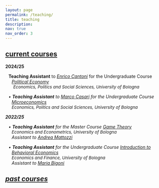```yaml
---
layout: page
permalink: /teaching/
title: teaching
description:
nav: true
nav_order: 3
---
```


<!-- Current Course -->
<div class="projects">
  <a id="current-courses" href="javascript:void(0);" onclick="toggleVisibility('current-courses-content')">
    <h2 class="category"> current courses </h2>
  </a>
</div>

<!-- Show current courses by default -->
<div id="current-courses-content" style="display: block;">
  <p><b>2024/25</b></p>
    
  <p style="padding-left: 20px;"> <span style="margin-left: -10px; color: var(--global-theme-color);"><i class="fa-solid fa-chalkboard-user"></i></span>
    <b>Teaching Assistant</b> to <a href='https://www.unibo.it/sitoweb/enrico.cantoni'><i>Enrico Cantoni</i></a> for the Undergraduate Course <a href='https://www.unibo.it/it/studiare/dottorati-master-specializzazioni-e-altra-formazione/insegnamenti/insegnamento/2024/468855'><i>Political Economy</i></a>
    <br>
  <span style="font-size:10pt;">&nbsp;&nbsp;<i class="fa-solid fa-building-columns" style="color: var(--global-theme-color); margin-left: -10px;">&nbsp; Economics, Politics and Social Sciences, <i> University of Bologna </i></span>
  </p>
  
  <p style="padding-left: 20px;"> <span style="margin-left: -10px; color: var(--global-theme-color);">•</span>
    <b>Teaching Assistant</b> to <a href='https://www.unibo.it/sitoweb/marco.casari'><i>Marco Casari</i></a> for the Undergraduate Course <a href='https://www.unibo.it/it/studiare/dottorati-master-specializzazioni-e-altra-formazione/insegnamenti/insegnamento/2024/502710'><i>Microeconomics</i></a>
    <br>
  <span style="font-size:10pt;">Economics, Politics and Social Sciences, <i> University of Bologna </i></span>
  </p>
  
  <p><b>2022/25</b></p>
  
  <p style="padding-left: 20px;"> <span style="margin-left: -10px; color: var(--global-theme-color);">•</span> <b>Teaching Assistant</b> for the Master Course <a href='https://www.unibo.it/it/studiare/dottorati-master-specializzazioni-e-altra-formazione/insegnamenti/insegnamento/2024/491971'><i>Game Theory</i></a> <br> <span style="font-size:10pt;">Economics and Econometrics, <i> University of Bologna </i></span> <br> Assistant to <a href='https://www.unibo.it/sitoweb/andrea.mattozzi'><i>Andrea Mattozzi</i></a> </p>
  
  <p style="padding-left: 20px;"> <span style="margin-left: -10px; color: var(--global-theme-color);">•</span> <b>Teaching Assistant</b> for the Undergraduate Course <a href='https://www.unibo.it/it/studiare/dottorati-master-specializzazioni-e-altra-formazione/insegnamenti/insegnamento/2024/467276'><i>Introduction to Behavioral Economics</i></a> <br> <span style="font-size:10pt;">Economics and Finance, <i> University of Bologna </i></span> <br> Assistant to <a href='https://www.unibo.it/sitoweb/maria.bigoni'><i>Maria Bigoni</i></a> </p>

</div>
<!-- end -->

<!-- Past Courses -->
<div class="projects">
  <a id="past-courses" href="javascript:void(0);" onclick="toggleVisibility('past-courses-content')">
    <h2 class="category"> past courses </h2>
  </a>
</div>

<!-- Hide past courses by default -->
<div id="past-courses-content" style="display: none;">
  
  <!-- 2022/24 -->
  <p><b>2022/24</b></p>
  
  <p style="padding-left: 20px;"> <span style="margin-left: -10px; color: var(--global-theme-color);">•</span> <b>Teaching Assistant</b> for the Undergraduate Course <a href='https://www.unibo.it/it/studiare/dottorati-master-specializzazioni-e-altra-formazione/insegnamenti/insegnamento/2023/422038'><i>Globalization: Trade, Migrations and Multinationals</i></a> <br> <span style="font-size:10pt;">Economics and Finance, <i> University of Bologna </i></span> <br> Assistant to <a href='https://www.unibo.it/sitoweb/giovanni.prarolo'><i>Giovanni Prarolo</i></a> and <a href='https://www.unibo.it/sitoweb/rohit.ticku'><i>Rohit Ticku</i></a> </p>
  <!-- end -->
  
  <!-- 2021/22 -->
  <p><b>2021/22</b></p>
  
  <p style="padding-left: 20px;"> <span style="margin-left: -10px; color: var(--global-theme-color);">•</span> <b>Teaching Assistant</b> for the Master Course <a href='https://www.unibo.it/it/studiare/dottorati-master-specializzazioni-e-altra-formazione/insegnamenti/insegnamento/2021/413556'><i>Competion Economics and Policy</i></a> <br> <span style="font-size:10pt;">Economics and Management, <i> Forlì Campus, University of Bologna </i></span> <br> Assistant to <a href='https://www.unibo.it/sitoweb/francesca.barigozzi'><i>Francesca Barigozzi</i></a> </p>
  
  <p style="padding-left: 20px;"> <span style="margin-left: -10px; color: var(--global-theme-color);">•</span> <b>Teaching Assistant</b> for the Undergraduate Course <a href='https://www.unibo.it/it/studiare/dottorati-master-specializzazioni-e-altra-formazione/insegnamenti/insegnamento/2021/413375'><i>Microeconomics</i></a> <br> <span style="font-size:10pt;">Economics and Business, <i> Forlì Campus, University of Bologna </i></span> <br> Assistant to <a href='https://www.unibo.it/sitoweb/francesca.barigozzi'><i>Francesca Barigozzi</i></a> </p>
  
  <p style="padding-left: 20px;"> <span style="margin-left: -10px; color: var(--global-theme-color);">•</span> <b>Teaching Assistant</b> for the Master Course <a href='https://www.unibo.it/it/studiare/dottorati-master-specializzazioni-e-altra-formazione/insegnamenti/insegnamento/2021/413555'><i>Game Theory</i></a> <br> <span style="font-size:10pt;">Economics and Management, <i> Forlì Campus, University of Bologna </i></span> <br> Assistant to <a href='https://www.unibo.it/sitoweb/natalia.montinari2'><i>Natalia Montinari</i></a> </p>
  <!-- end -->

  <!-- 2019/20 -->
  <p><b>2019/20</b></p>
  
  <p style="padding-left: 20px;"> <span style="margin-left: -10px; color: var(--global-theme-color);">•</span> <b>Teaching Assistant</b> for the Master Course <a href='https://www.business-management.unito.it/do/storicocorsi.pl/Show?_id=qeeh_1920'><i>Public Management and Public Economics</i></a> <br> <span style="font-size:10pt;">SAA School of Management, <i> University of Turin </i></span> <br> Assistant to <a href='https://www.management.unito.it/do/docenti.pl/Alias?francesco.figari#tab-profilo'><i>Francesco Figari</i></a> </p>
  
  <p style="padding-left: 20px;"> <span style="margin-left: -10px; color: var(--global-theme-color);">•</span> <b>Teaching Assistant</b> for the Undergraduate Course <a href='https://www.business-management.unito.it/do/storicocorsi.pl/Show?_id=wwm1_1920'><i>Microeconomics</i></a> <br> <span style="font-size:10pt;">SAA School of Management, <i> University of Turin </i></span> <br> Assistant to <a href='https://www.esomas.unito.it/do/docenti.pl/Alias?nadia.campaniello#tab-profilo'><i>Nadia Campaniello</i></a> </p>
  <!-- end -->
  
</div>
<!-- end -->

<!-- Inline script -->
<script>
  function toggleVisibility(id) {
    var content = document.getElementById(id);
    if (content.style.display === "none") {
      content.style.display = "block";
    } else {
      content.style.display = "none";
    }
  }
</script>
